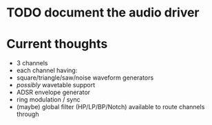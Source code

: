 # TODO document the audio driver

# Current thoughts

- 3 channels
- each channel having:
 - square/triangle/saw/noise waveform generators
 - *possibly* wavetable support
 - ADSR envelope generator
 - ring modulation / sync
- (maybe) global filter (HP/LP/BP/Notch) available to route channels through

